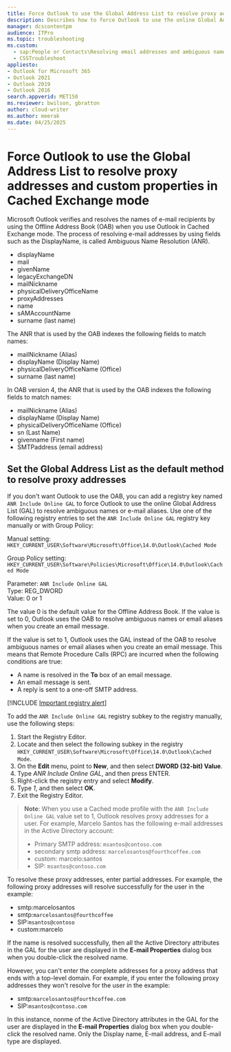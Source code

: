 ```yaml
---
title: Force Outlook to use the Global Address List to resolve proxy addresses and custom properties in Cached Exchange mode
description: Describes how to force Outlook to use the online Global Address List to resolve email aliases in Cached Exchange mode.
manager: dcscontentpm
audience: ITPro
ms.topic: troubleshooting
ms.custom: 
  - sap:People or Contacts\Resolving email addresses and ambiguous name resolution
  - CSSTroubleshoot
appliesto:
- Outlook for Microsoft 365
- Outlook 2021
- Outlook 2019
- Outlook 2016
search.appverid: MET150
ms.reviewer: bwilson, gbratton
author: cloud-writer
ms.author: meerak
ms.date: 04/25/2025
---
```

# Force Outlook to use the Global Address List to resolve proxy addresses and custom properties in Cached Exchange mode

Microsoft Outlook verifies and resolves the names of e-mail recipients by using the Offline Address Book (OAB) when you use Outlook in Cached Exchange mode. The process of resolving e-mail addresses by using fields such as the DisplayName, is called Ambiguous Name Resolution (ANR).

- displayName
- mail
- givenName
- legacyExchangeDN
- mailNickname
- physicalDeliveryOfficeName
- proxyAddresses
- name
- sAMAccountName
- surname (last name)

The ANR that is used by the OAB indexes the following fields to match names:

- mailNickname (Alias)
- displayName (Display Name)
- physicalDeliveryOfficeName (Office)
- surname (last name)

In OAB version 4, the ANR that is used by the OAB indexes the following fields to match names:

- mailNickname (Alias)
- displayName (Display Name)
- physicalDeliveryOfficeName (Office)
- sn (Last Name)
- givenname (First name)
- SMTPaddress (email address)

## Set the Global Address List as the default method to resolve proxy addresses

If you don't want Outlook to use the OAB, you can add a registry key named `ANR Include Online GAL` to force Outlook to use the online Global Address List (GAL) to resolve ambiguous names or e-mail aliases. Use one of the following registry entries to set the `ANR Include Online GAL` registry key manually or with Group Policy:

Manual setting: `HKEY_CURRENT_USER\Software\Microsoft\Office\14.0\Outlook\Cached Mode`

Group Policy setting: `HKEY_CURRENT_USER\Software\Policies\Microsoft\Office\14.0\Outlook\Cached Mode`

Parameter: `ANR Include Online GAL`  
Type: REG_DWORD  
Value: 0 or 1

The value 0 is the default value for the Offline Address Book. If the value is set to 0, Outlook uses the OAB to resolve ambiguous names or email aliases when you create an email message.

If the value is set to 1, Outlook uses the GAL instead of the OAB to resolve ambiguous names or email aliases when you create an email message. This means that Remote Procedure Calls (RPC) are incurred when the following conditions are true:

- A name is resolved in the **To** box of an email message.
- An email message is sent.
- A reply is sent to a one-off SMTP address.

[!INCLUDE [Important registry alert](../../includes/registry-important-alert.md)]

To add the `ANR Include Online GAL` registry subkey to the registry manually, use the following steps:

1. Start the Registry Editor.
2. Locate and then select the following subkey in the registry `HKEY_CURRENT_USER\Software\Microsoft\Office\14.0\Outlook\Cached Mode`.
3. On the **Edit** menu, point to **New**, and then select **DWORD (32-bit) Value**.
4. Type _ANR Include Online GAL_, and then press ENTER.
5. Right-click the registry entry and select **Modify**.
6. Type _1_, and then select **OK**.
7. Exit the Registry Editor.

> **Note**:
> When you use a Cached mode profile with the `ANR Include Online GAL` value set to 1, Outlook resolves proxy addresses for a user. For example, Marcelo Santos has the following e-mail addresses in the Active Directory account:
>
> - Primary SMTP address: `msantos@contoso.com`  
> - secondary smtp address: `marcelosantos@fourthcoffee.com`  
> - custom: marcelo:santos  
> - SIP: `msantos@contoso.com`

To resolve these proxy addresses, enter partial addresses. For example, the following proxy addresses will resolve successfully for the user in the example:

- smtp:marcelosantos  
- smtp:`marcelosantos@fourthcoffee`  
- SIP:`msantos@contoso`  
- custom:marcelo

If the name is resolved successfully, then all the Active Directory attributes in the GAL for the user are displayed in the **E-mail Properties** dialog box when you double-click the resolved name.

However, you can't enter the complete addresses for a proxy address that ends with a top-level domain. For example, if you enter the following proxy addresses they won't resolve for the user in the example:

- smtp:`marcelosantos@fourthcoffee.com`  
- SIP:`msantos@contoso.com`

In this instance, nonme of the Active Directory attributes in the GAL for the user are displayed in the **E-mail Properties** dialog box when you double-click the resolved name. Only the Display name, E-mail address, and E-mail type are displayed.

